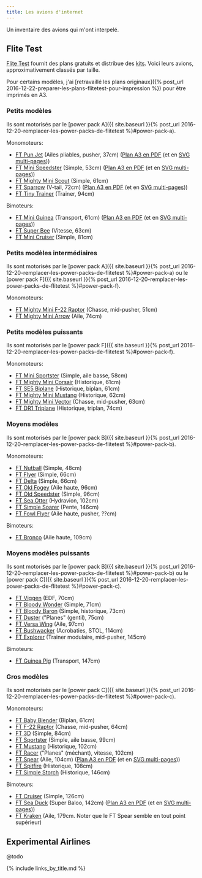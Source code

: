 ```yaml
---
title: Les avions d'internet
---
```

Un inventaire des avions qui m'ont interpelé.

Flite Test
----------

[Flite Test](http://flitetest.com) fournit des plans gratuits et distribue des [kits](http://store.flitetest.com/airplanes/).
Voici leurs avions, approximativement classés par taille.

Pour certains modèles, j'ai [retravaillé les plans originaux]({% post_url 2016-12-22-preparer-les-plans-flitetest-pour-impression %}) pour être imprimés en A3.

### Petits modèles

Ils sont motorisés par le [power pack A]({{ site.baseurl }}{% post_url 2016-12-20-remplacer-les-power-packs-de-flitetest %}#power-pack-a).

Monomoteurs:

- [FT Pun Jet](http://flitetest.com/articles/ft-pun-jet-build) (Ailes pliables, pusher, 37cm) ([Plan A3 en PDF](flitetest-pun-jet.pdf) (et en [SVG multi-pages](flitetest-pun-jet.svg)))
- [FT Mini Speedster](http://flitetest.com/articles/ft-mini-speedster-build) (Simple, 53cm) ([Plan A3 en PDF](flitetest-mini-speedster.pdf) (et en [SVG multi-pages](flitetest-mini-speedster.svg)))
- [FT Mighty Mini Scout](http://flitetest.com/articles/ft-mini-scout-build-mighty-minis) (Simple, 61cm)
- [FT Sparrow](http://flitetest.com/articles/ft-sparrow-build) (V-tail, 72cm) ([Plan A3 en PDF](flitetest-sparrow.pdf) (et en [SVG multi-pages](flitetest-sparrow.svg)))
- [FT Tiny Trainer](http://flitetest.com/articles/flite-test-tiny-trainer) (Trainer, 94cm)

Bimoteurs:

- [FT Mini Guinea](http://flitetest.com/articles/ft-mini-guinea-build) (Transport, 61cm) ([Plan A3 en PDF](flitetest-mini-guinea.pdf) (et en [SVG multi-pages](flitetest-mini-guinea.svg)))
- [FT Super Bee](http://flitetest.com/articles/ft-super-bee-build) (Vitesse, 63cm)
- [FT Mini Cruiser](http://flitetest.com/articles/ft-mini-cruiser-build) (Simple, 81cm)

### Petits modèles intermédiaires

Ils sont motorisés par le [power pack A]({{ site.baseurl }}{% post_url 2016-12-20-remplacer-les-power-packs-de-flitetest %}#power-pack-a) ou le [power pack F]({{ site.baseurl }}{% post_url 2016-12-20-remplacer-les-power-packs-de-flitetest %}#power-pack-f).

Monomoteurs:

- [FT Mighty Mini F-22 Raptor](http://flitetest.com/articles/mighty-mini-f-22-diy-build) (Chasse, mid-pusher, 51cm)
- [FT Mighty Mini Arrow](http://flitetest.com/articles/ft-mighty-mini-arrow-build) (Aile, 74cm)

### Petits modèles puissants

Ils sont motorisés par le [power pack F]({{ site.baseurl }}{% post_url 2016-12-20-remplacer-les-power-packs-de-flitetest %}#power-pack-f).

Monomoteurs:

- [FT Mini Sportster](http://flitetest.com/articles/ft-mini-sportster-build) (Simple, aile basse, 58cm)
- [FT Mighty Mini Corsair](http://flitetest.com/articles/ft-mighty-mini-corsair-build) (Historique, 61cm)
- [FT SE5 Biplane](http://flitetest.com/articles/ft-se5-biplane-build) (Historique, biplan, 61cm)
- [FT Mighty Mini Mustang](http://flitetest.com/articles/ft-mighty-mini-mustang-build) (Historique, 62cm)
- [FT Mighty Mini Vector](http://flitetest.com/articles/ft-mighty-mini-vector-build) (Chasse, mid-pusher, 63cm)
- [FT DR1 Triplane](http://flitetest.com/articles/ft-dr1-triplane-build) (Historique, triplan, 74cm)

### Moyens modèles

Ils sont motorisés par le [power pack B]({{ site.baseurl }}{% post_url 2016-12-20-remplacer-les-power-packs-de-flitetest %}#power-pack-b).

Monomoteurs:

- [FT Nutball](http://flitetest.com/articles/nutball-scratch-build) (Simple, 48cm)
- [FT Flyer](http://flitetest.com/articles/FT_Flyer_Scratch_build) (Simple, 66cm)
- [FT Delta](http://flitetest.com/articles/DeltaScratchBuild) (Simple, 66cm)
- [FT Old Fogey](http://flitetest.com/articles/FT_Old_Fogey_Scratch_Build) (Aile haute, 96cm)
- [FT Old Speedster](http://flitetest.com/articles/ft-old-speedster-build) (Simple, 96cm)
- [FT Sea Otter](http://flitetest.com/articles/ft-sea-otter-build) (Hydravion, 102cm)
- [FT Simple Soarer](http://flitetest.com/articles/ft-simple-soarer-build) (Pente, 146cm)
- [FT Fowl Flyer](http://flitetest.com/articles/Fowl_Flyer_Swappable_Scratch_Build) (Aile haute, pusher, ??cm)

Bimoteurs:

- [FT Bronco](http://flitetest.com/articles/ft-bronco-build) (Aile haute, 109cm)

### Moyens modèles puissants

Ils sont motorisés par le [power pack B]({{ site.baseurl }}{% post_url 2016-12-20-remplacer-les-power-packs-de-flitetest %}#power-pack-b) ou le [power pack C]({{ site.baseurl }}{% post_url 2016-12-20-remplacer-les-power-packs-de-flitetest %}#power-pack-c).

- [FT Viggen](http://flitetest.com/articles/ft-viggen-build) (EDF, 70cm)
- [FT Bloody Wonder](http://flitetest.com/articles/FT_Bloody_Wonder_Scratch_Build) (Simple, 71cm)
- [FT Bloody Baron](http://flitetest.com/articles/ft-bloody-baron-build) (Simple, historique, 73cm)
- [FT Duster](http://flitetest.com/articles/ft-duster-build) ("Planes" (gentil), 75cm)
- [FT Versa Wing](http://flitetest.com/articles/ft-versa-wing-build) (Aile, 97cm)
- [FT Bushwacker](http://flitetest.com/articles/ft-bushwacker-build) (Acrobaties, STOL, 114cm)
- [FT Explorer](http://flitetest.com/articles/ft-explorer-build) (Trainer modulaire, mid-pusher, 145cm)

Bimoteurs:

- [FT Guinea Pig](http://flitetest.com/articles/ft-guinea-build) (Transport, 147cm)

### Gros modèles

Ils sont motorisés par le [power pack C]({{ site.baseurl }}{% post_url 2016-12-20-remplacer-les-power-packs-de-flitetest %}#power-pack-c).

Monomoteurs:

- [FT Baby Blender](http://flitetest.com/articles/baby-blender-2-draft) (Biplan, 61cm)
- [FT F-22 Raptor](http://flitetest.com/articles/ft-22-raptor-build) (Chasse, mid-pusher, 64cm)
- [FT 3D](http://flitetest.com/articles/ft-3d-scratch-build) (Simple, 84cm)
- [FT Sportster](http://flitetest.com/articles/ft-sportster-build) (Simple, aile basse, 99cm)
- [FT Mustang](http://flitetest.com/articles/ft-mustang-build) (Historique, 102cm)
- [FT Racer](http://flitetest.com/articles/ft-racer-build) ("Planes" (méchant), vitesse, 102cm)
- [FT Spear](http://flitetest.com/articles/ft-spear-build) (Aile, 104cm) ([Plan A3 en PDF](flitetest-spear.pdf) (et en [SVG multi-pages](flitetest-spear.svg)))
- [FT Spitfire](http://flitetest.com/articles/ft-spitfire-build) (Historique, 108cm)
- [FT Simple Storch](http://flitetest.com/articles/ft-simple-storch-build) (Historique, 146cm)

Bimoteurs:

- [FT Cruiser](http://flitetest.com/articles/ft-cruiser-build) (Simple, 126cm)
- [FT Sea Duck](http://flitetest.com/articles/ft-sea-duck-build) (Super Baloo, 142cm) ([Plan A3 en PDF](flitetest-sea-duck.pdf) (et en [SVG multi-pages](flitetest-sea-duck.svg)))
- [FT Kraken](http://flitetest.com/articles/kraken-build) (Aile, 179cm. Noter que le FT Spear semble en tout point supérieur)

Experimental Airlines
---------------------

@todo

{% include links_by_title.md %}
